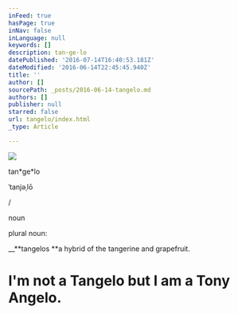 ```yaml
---
inFeed: true
hasPage: true
inNav: false
inLanguage: null
keywords: []
description: tan·ge·lo
datePublished: '2016-07-14T16:40:53.181Z'
dateModified: '2016-06-14T22:45:45.940Z'
title: ''
author: []
sourcePath: _posts/2016-06-14-tangelo.md
authors: []
publisher: null
starred: false
url: tangelo/index.html
_type: Article

---
```

![](https://the-grid-user-content.s3-us-west-2.amazonaws.com/2b139c67-5131-4f10-b362-bfa7f7fabc1c.jpg)

tan\*ge\*lo

ˈtanjəˌlō

/

noun

plural noun:

__**tangelos **a hybrid of the tangerine and grapefruit.

# I'm not a Tangelo but I am a Tony Angelo.